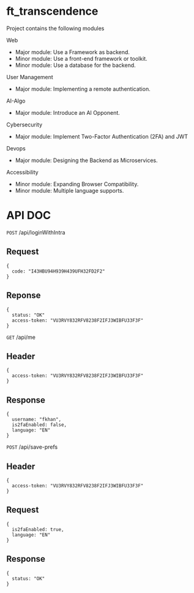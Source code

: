 # ft_transcendence

Project contains the following modules

Web
- Major module: Use a Framework as backend.
- Minor module: Use a front-end framework or toolkit.
- Minor module: Use a database for the backend.

User Management
- Major module: Implementing a remote authentication.

AI-Algo
- Major module: Introduce an AI Opponent.

Cybersecurity
- Major module: Implement Two-Factor Authentication (2FA) and JWT

Devops
- Major module: Designing the Backend as Microservices.

Accessibility
- Minor module: Expanding Browser Compatibility.
- Minor module: Multiple language supports.


# API DOC

`POST` /api/loginWithIntra
## Request
```
{
  code: "I43HBU94H939H439UFH32FD2F2"
}
```
## Reponse
```
{
  status: "OK"
  access-token: "VU3RVY832RFV8238F2IFJ3WIBFU33F3F"
}
```

`GET` /api/me
## Header
```
{
  access-token: "VU3RVY832RFV8238F2IFJ3WIBFU33F3F"
}
```
## Response
```
{
  username: "fkhan",
  is2faEnabled: false,
  language: "EN"
}
```

`POST` /api/save-prefs
## Header
```
{
  access-token: "VU3RVY832RFV8238F2IFJ3WIBFU33F3F"
}
```
## Request
```
{
  is2faEnabled: true,
  language: "EN"
}
```
## Response
```
{
  status: "OK"
}
```
